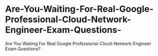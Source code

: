 # Are-You-Waiting-For-Real-Google-Professional-Cloud-Network-Engineer-Exam-Questions-
Are You Waiting For Real Google Professional-Cloud-Network-Engineer Exam Questions?
